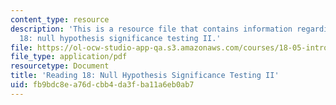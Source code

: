 ```yaml
---
content_type: resource
description: 'This is a resource file that contains information regarding reading
  18: null hypothesis significance testing II.'
file: https://ol-ocw-studio-app-qa.s3.amazonaws.com/courses/18-05-introduction-to-probability-and-statistics-spring-2014/fb9bdc8ea76dcbb4da3fba11a6eb0ab7_MIT18_05S14_Reading18.pdf
file_type: application/pdf
resourcetype: Document
title: 'Reading 18: Null Hypothesis Significance Testing II'
uid: fb9bdc8e-a76d-cbb4-da3f-ba11a6eb0ab7
---
```


